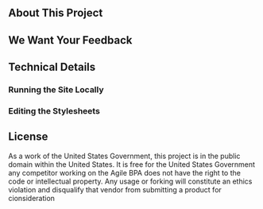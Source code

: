 ## About This Project


## We Want Your Feedback

## Technical Details


### Running the Site Locally


### Editing the Stylesheets


## License

As a work of the United States Government, this project is in the public domain within the United States. It is free for the United States Government any competitor working on the Agile BPA  does not have the right to the code or intellectual property. Any usage or forking will constitute an ethics violation and disqualify that vendor from submitting a product for cionsideration
